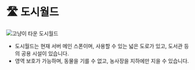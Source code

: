 # 🛣️ 도시월드

![고냥이 타운 도시월드](../../../.gitbook/assets/2022-07-04\_02.12.09.png)

* 도시월드는 현재 서버 메인 스폰이며, 사용할 수 있는 넓은 도로가 있고, 도서관 등의 공용 시설이 있습니다.
* 영역 보호가 가능하며, 동물을 기를 수 없고, 농사장을 지하에만 지을 수 있습니다.&#x20;
